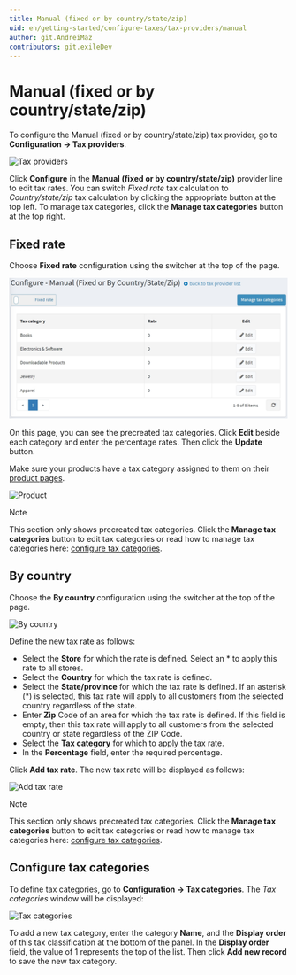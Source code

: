 ```yaml
---
title: Manual (fixed or by country/state/zip)
uid: en/getting-started/configure-taxes/tax-providers/manual
author: git.AndreiMaz
contributors: git.exileDev
---
```


# Manual (fixed or by country/state/zip)

To configure the Manual (fixed or by country/state/zip) tax provider, go to **Configuration → Tax providers**.

![Tax providers](_static/manual/tax-providers.png)

Click **Configure** in the **Manual (fixed or by country/state/zip)** provider line to edit tax rates.
You can switch *Fixed rate* tax calculation to *Country/state/zip* tax calculation by clicking the appropriate button at the top left.
To manage tax categories, click the **Manage tax categories** button at the top right.

## Fixed rate

Choose **Fixed rate** configuration using the switcher at the top of the page.

![Configure](_static/manual/configure.jpg)

On this page, you can see the precreated tax categories. Click **Edit** beside each category and enter the percentage rates. Then click the **Update** button.

Make sure your products have a tax category assigned to them on their [product pages](xref:en/running-your-store/catalog/products/add-products).

![Product](_static/manual/product.jpg)

> [!NOTE]
>
> This section only shows precreated tax categories. Click the **Manage tax categories** button to edit tax categories or read how to manage tax categories here: [configure tax categories](#configure-tax-categories).

## By country

Choose the **By country** configuration using the switcher at the top of the page.

![By country](_static/manual/tax-by-country.png)

Define the new tax rate as follows:

* Select the **Store** for which the rate is defined. Select an * to apply this rate to all stores.
* Select the **Country** for which the tax rate is defined.
* Select the **State/province** for which the tax rate is defined. If an asterisk (*) is selected, this tax rate will apply to all customers from the selected country regardless of the state.
* Enter **Zip** Code of an area for which the tax rate is defined. If this field is empty, then this tax rate will apply to all customers from the selected country or state regardless of the ZIP Code.
* Select the **Tax category** for which to apply the tax rate.
* In the **Percentage** field, enter the required percentage.

Click **Add tax rate**. The new tax rate will be displayed as follows:

![Add tax rate](_static/manual/add-tax-rate.png)

> [!NOTE]
>
> This section only shows precreated tax categories. Click the **Manage tax categories** button to edit tax categories or read how to manage tax categories here: [configure tax categories](#configure-tax-categories).

## Configure tax categories

To define tax categories, go to **Configuration → Tax categories**. The *Tax categories* window will be displayed:

![Tax categories](_static/manual/tax-categories.jpg)

To add a new tax category, enter the category **Name**, and the **Display order** of this tax classification at the bottom of the panel. In the **Display order** field, the value of 1 represents the top of the list. Then click **Add new record** to save the new tax category.
